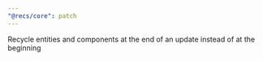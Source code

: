 ```yaml
---
"@recs/core": patch
---
```


Recycle entities and components at the end of an update instead of at the beginning
